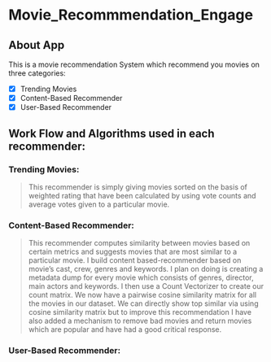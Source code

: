 # Movie_Recommmendation_Engage
## About App
This is a movie recommendation System which recommend you movies on three categories:
- [x] Trending Movies
- [x] Content-Based Recommender
- [x] User-Based Recommender
## Work Flow and Algorithms used in each recommender:

### Trending Movies:
> This recommender is simply giving movies sorted on the basis of weighted rating that have been calculated by using vote counts and average votes given to a particular movie.

### Content-Based Recommender:
> This recommender computes similarity between movies based on certain metrics and suggests movies that are most similar to a particular movie. I build content based-recommender based on movie’s cast, crew, genres and keywords.  I plan on doing is creating a metadata dump for every movie which consists of genres, director, main actors and keywords. I then use a Count Vectorizer to create our count matrix. We now have a pairwise cosine similarity matrix for all the movies in our dataset. We can directly show top similar via using cosine similarity matrix but to improve this recommendation I have also added a mechanism to remove bad movies and return movies which are popular and have had a good critical response.

### User-Based Recommender:
> 
